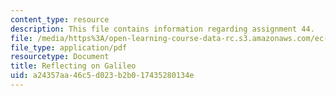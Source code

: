 ```yaml
---
content_type: resource
description: This file contains information regarding assignment 44.
file: /media/https%3A/open-learning-course-data-rc.s3.amazonaws.com/ec-050-recreate-experiments-from-history-inform-the-future-from-the-past-galileo-january-iap-2010/a24357aa46c5d023b2b017435280134e_MITEC_050IAP10_assn44.pdf
file_type: application/pdf
resourcetype: Document
title: Reflecting on Galileo
uid: a24357aa-46c5-d023-b2b0-17435280134e
---
```

